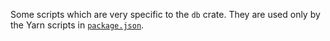 Some scripts which are very specific to the `db` crate. They are used only by the Yarn scripts in [`package.json`](../package.json).
